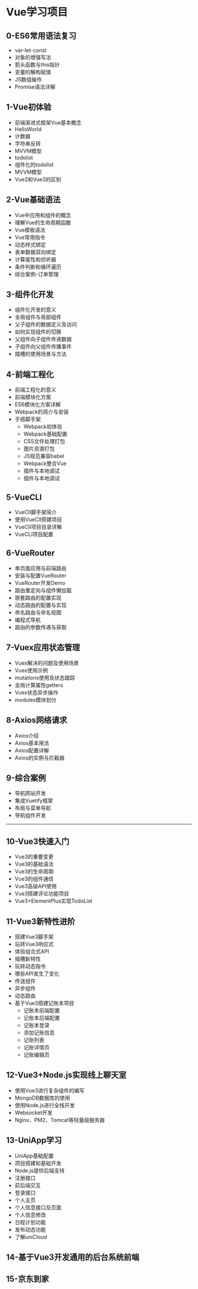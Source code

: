 #  Vue学习项目
## 0-ES6常用语法复习
- var-let-const
- 对象的增强写法
- 箭头函数与this指针
- 变量的解构赋值
- JS数组操作
- Promise语法详解
  
## 1-Vue初体验
- 前端渐进式框架Vue基本概念
- HelloWorld
- 计数器
- 字符串反转
- MVVM模型
- todolist
- 组件化的todolist
- MVVM模型
- Vue2和Vue3的区别
  
## 2-Vue基础语法
- Vue中应用和组件的概念
- 理解Vue的生命周期函数
- Vue模板语法
- Vue常用指令
- 动态样式绑定
- 表单数据双向绑定
- 计算属性和侦听器
- 条件判断和循环遍历
- 综合案例-订单管理
  
## 3-组件化开发
- 组件化开发的意义
- 全局组件与局部组件
- 父子组件的数据定义及访问
- 如何实现组件的切换
- 父组件向子组件传递数据
- 子组件向父组件传播事件
- 插槽的使用场景与方法

## 4-前端工程化
- 前端工程化的意义
- 前端模块化方案
- ES6模块化方案详解
- Webpack的简介与安装
- 手搭脚手架
  - Webpack初体验
  - Webpack基础配置
  - CSS文件处理打包
  - 图片资源打包
  - JS规范兼容babel
  - Webpack整合Vue
  - 插件与本地调试
  - 插件与本地调试

## 5-VueCLI
- VueClI脚手架简介
- 使用VueClI搭建项目
- VueClI项目目录详解
- VueCLI项目配置
  
## 6-VueRouter
- 单页面应用与前端路由
- 安装与配置VueRouter
- VueRouter开发Demo
- 路由重定向与组件懒加载
- 嵌套路由的配置实现
- 动态路由的配置与实现
- 命名路由与命名视图
- 编程式导航
- 路由的参数传递与获取

## 7-Vuex应用状态管理
- Vuex解决的问题及使用场景
- Vuex使用示例
- mutations使用及状态跟踪
- 全局计算属性getters
- Vuex状态异步操作
- modules模块划分
  
## 8-Axios网络请求
- Axios介绍
- Axios基本用法
- Axios配置详解
- Axios的实例与拦截器
  
## 9-综合案例
- 导航网站开发
- 集成Vuetify框架
- 布局与菜单导航
- 导航组件开发

---

## 10-Vue3快速入门
-  Vue3的重要变更
-  Vue3的基础语法
-  Vue3的生命周期
-  Vue3的组件通信
-  Vue3高级API使用
-  Vue3搭建评论功能项目
-  Vue3+ElementPlus实现TodoList

## 11-Vue3新特性进阶
- 搭建Vue3脚手架
- 玩转Vue3响应式
- 体验组合式API
- 插槽新特性
- 玩转动态指令
- 哪些API发生了变化
- 传送组件
- 异步组件
- 动态路由
- 基于Vue3搭建记账本项目
  - 记账本前端配置
  - 记账本后端配置
  - 记账本登录
  - 添加记账信息
  - 记账列表
  - 记账详情页
  - 记账编辑页

## 12-Vue3+Node.js实现线上聊天室
- 使用Vue3进行复杂组件的编写
- MongoDB数据库的使用
- 使用Node.js进行全栈开发
- Websocket开发
- Nginx、PM2、Tomcat等轻量级服务器

## 13-UniApp学习
- UniApp基础配置
- 项目搭建和基础开发
- Node.js提供后端支持
- 注册接口
- 前后端交互
- 登录接口
- 个人主页
- 个人信息接口及页面
- 个人信息修改
- 日程计划功能
- 发布动态功能
- 了解uniCloud

## 14-基于Vue3开发通用的后台系统前端

## 15-京东到家







